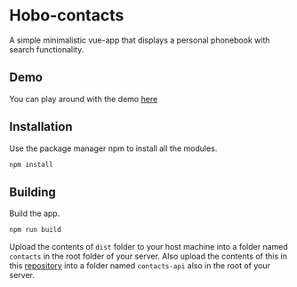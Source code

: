 # Hobo-contacts

A simple minimalistic vue-app that displays a personal phonebook with search functionality.

## Demo

You can play around with the demo [here](https://grosup.cz/demo/contacts)

## Installation

Use the package manager npm to install all the modules.

```bash
npm install
```

## Building

Build the app.

```bash
npm run build
```

Upload the contents of `dist` folder to your host machine into a folder named `contacts` in the root folder of your server. Also upload the contents of this in this [repository](https://github.com/grosup/hobo-contacts-api) into a folder named `contacts-api` also in the root of your server.
